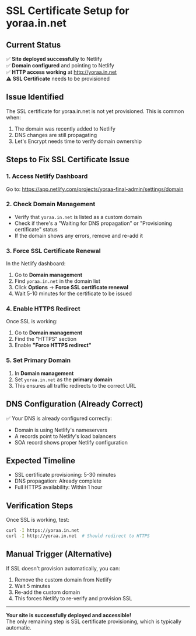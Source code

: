 # SSL Certificate Setup for yoraa.in.net

## Current Status
✅ **Site deployed successfully** to Netlify  
✅ **Domain configured** and pointing to Netlify  
✅ **HTTP access working** at http://yoraa.in.net  
⚠️ **SSL Certificate** needs to be provisioned  

## Issue Identified
The SSL certificate for yoraa.in.net is not yet provisioned. This is common when:
1. The domain was recently added to Netlify
2. DNS changes are still propagating
3. Let's Encrypt needs time to verify domain ownership

## Steps to Fix SSL Certificate Issue

### 1. Access Netlify Dashboard
Go to: https://app.netlify.com/projects/yoraa-final-admin/settings/domain

### 2. Check Domain Management
- Verify that `yoraa.in.net` is listed as a custom domain
- Check if there's a "Waiting for DNS propagation" or "Provisioning certificate" status
- If the domain shows any errors, remove and re-add it

### 3. Force SSL Certificate Renewal
In the Netlify dashboard:
1. Go to **Domain management**
2. Find `yoraa.in.net` in the domain list
3. Click **Options** → **Force SSL certificate renewal**
4. Wait 5-10 minutes for the certificate to be issued

### 4. Enable HTTPS Redirect
Once SSL is working:
1. Go to **Domain management**
2. Find the "HTTPS" section
3. Enable **"Force HTTPS redirect"**

### 5. Set Primary Domain
1. In **Domain management**
2. Set `yoraa.in.net` as the **primary domain**
3. This ensures all traffic redirects to the correct URL

## DNS Configuration (Already Correct)
✅ Your DNS is already configured correctly:
- Domain is using Netlify's nameservers
- A records point to Netlify's load balancers
- SOA record shows proper Netlify configuration

## Expected Timeline
- SSL certificate provisioning: 5-30 minutes
- DNS propagation: Already complete
- Full HTTPS availability: Within 1 hour

## Verification Steps
Once SSL is working, test:
```bash
curl -I https://yoraa.in.net
curl -I http://yoraa.in.net  # Should redirect to HTTPS
```

## Manual Trigger (Alternative)
If SSL doesn't provision automatically, you can:
1. Remove the custom domain from Netlify
2. Wait 5 minutes
3. Re-add the custom domain
4. This forces Netlify to re-verify and provision SSL

---

**Your site is successfully deployed and accessible!**  
The only remaining step is SSL certificate provisioning, which is typically automatic.
